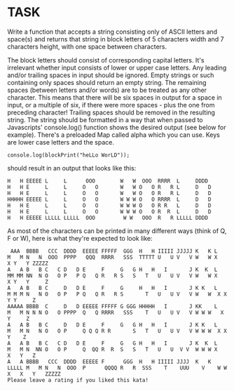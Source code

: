 # TASK

Write a function that accepts a string consisting only of ASCII letters and space(s) and returns that string in block letters of 5 characters width and 7 characters height, with one space between characters.

The block letters should consist of corresponding capital letters.
It's irrelevant whether input consists of lower or upper case letters.
Any leading and/or trailing spaces in input should be ignored.
Empty strings or such containing only spaces should return an empty string.
The remaining spaces (between letters and/or words) are to be treated as any other character. This means that there will be six spaces in output for a space in input, or a multiple of six, if there were more spaces - plus the one from preceding character!
Trailing spaces should be removed in the resulting string.
The string should be formatted in a way that when passed to Javascripts' console.log() function shows the desired output (see below for example).
There's a preloaded Map called alpha which you can use. Keys are lower case letters and the space.

```
console.log(blockPrint("heLLo WorLD"));
```

should result in an output that looks like this:

```
H   H EEEEE L     L      OOO        W   W  OOO  RRRR  L     DDDD
H   H E     L     L     O   O       W   W O   O R   R L     D   D
H   H E     L     L     O   O       W   W O   O R   R L     D   D
HHHHH EEEEE L     L     O   O       W W W O   O RRRR  L     D   D
H   H E     L     L     O   O       W W W O   O R R   L     D   D
H   H E     L     L     O   O       W W W O   O R  R  L     D   D
H   H EEEEE LLLLL LLLLL  OOO         W W   OOO  R   R LLLLL DDDD
```

As most of the characters can be printed in many different ways (think of Q, F or W), here is what they're expected to look like:

```
 AAA  BBBB   CCC  DDDD  EEEEE FFFFF  GGG  H   H IIIII JJJJJ K   K L     M   M N   N  OOO  PPPP   QQQ  RRRR   SSS  TTTTT U   U V   V W   W X   X Y   Y ZZZZZ
A   A B   B C   C D   D E     F     G   G H   H   I       J K  K  L     MM MM NN  N O   O P   P Q   Q R   R S   S   T   U   U V   V W   W X   X Y   Y     Z
A   A B   B C     D   D E     F     G     H   H   I       J K K   L     M M M N   N O   O P   P Q   Q R   R S       T   U   U V   V W   W  X X   Y Y     Z
AAAAA BBBB  C     D   D EEEEE FFFFF G GGG HHHHH   I       J KK    L     M   M N N N O   O PPPP  Q   Q RRRR   SSS    T   U   U V   V W W W   X     Y     Z
A   A B   B C     D   D E     F     G   G H   H   I       J K K   L     M   M N   N O   O P     Q Q Q R R       S   T   U   U V   V W W W  X X    Y    Z
A   A B   B C   C D   D E     F     G   G H   H   I       J K  K  L     M   M N  NN O   O P     Q  QQ R  R  S   S   T   U   U  V V  W W W X   X   Y   Z
A   A BBBB   CCC  DDDD  EEEEE F      GGG  H   H IIIII JJJJ  K   K LLLLL M   M N   N  OOO  P      QQQQ R   R  SSS    T    UUU    V    W W  X   X   Y   ZZZZZ
Please leave a rating if you liked this kata!
```